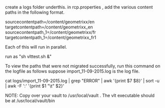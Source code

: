 create a logs folder underthis.
in rcp.properties , add the various content paths in the following format.


sourcecontentpath=/content/geometrixx/en
targetcontentpath=/content/geometrixx_en
sourcecontentpath_1=/content/geometrixx/fr
targetcontentpath_1=/content/geometrixx_fr1

Each of this will run in parallel.



run as "sh vlttest.sh &"

To view the paths that were not migrated successfully, run this command on the logfile as follows
suppose import_11-09-2015.log  is the log file.

cat logs/import_11-09-2015.log | grep "ERROR" | awk '{print $7 $8}' | sort -u | awk -F ':' '{print $1 "\t" $2}'

NOTE:
Copy over your vault to /usr/local/vault . The vlt executable should be at /usr/local/vault/bin
